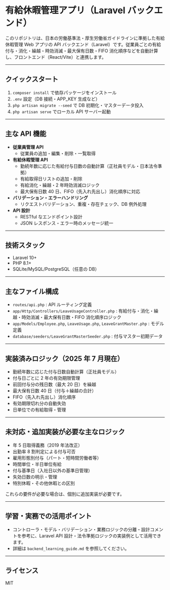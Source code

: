 # 有給休暇管理アプリ（Laravel バックエンド）

このリポジトリは、日本の労働基準法・厚生労働省ガイドラインに準拠した有給休暇管理 Web アプリの API バックエンド（Laravel）です。従業員ごとの有給付与・消化・繰越・時効消滅・最大保有日数・FIFO 消化順序などを自動計算し、フロントエンド（React/Vite）と連携します。

---

## クイックスタート

1. `composer install` で依存パッケージをインストール
2. `.env` 設定（DB 接続・APP_KEY 生成など）
3. `php artisan migrate --seed` で DB 初期化・マスターデータ投入
4. `php artisan serve` でローカル API サーバー起動

---

## 主な API 機能

-   **従業員管理 API**
    -   従業員の追加・編集・削除・一覧取得
-   **有給休暇管理 API**
    -   勤続年数に応じた有給付与日数の自動計算（正社員モデル・日本法令準拠）
    -   有給取得日リストの追加・削除
    -   有給消化・繰越・2 年時効消滅ロジック
    -   最大保有日数 40 日、FIFO（先入れ先出し）消化順序に対応
-   **バリデーション・エラーハンドリング**
    -   リクエストバリデーション、重複・存在チェック、DB 例外処理
-   **API 設計**
    -   RESTful なエンドポイント設計
    -   JSON レスポンス・エラー時のメッセージ統一

---

## 技術スタック

-   Laravel 10+
-   PHP 8.1+
-   SQLite/MySQL/PostgreSQL（任意の DB）

---

## 主なファイル構成

-   `routes/api.php` : API ルーティング定義
-   `app/Http/Controllers/LeaveUsageController.php` : 有給付与・消化・繰越・時効消滅・最大保有日数・FIFO 消化順序ロジック
-   `app/Models/Employee.php`, `LeaveUsage.php`, `LeaveGrantMaster.php` : モデル定義
-   `database/seeders/LeaveGrantMasterSeeder.php` : 付与マスター初期データ

---

## 実装済みロジック（2025 年 7 月現在）

-   勤続年数に応じた付与日数自動計算（正社員モデル）
-   付与日ごとに 2 年の有効期限管理
-   前回付与分の残日数（最大 20 日）を繰越
-   最大保有日数 40 日（付与＋繰越の合計）
-   FIFO（先入れ先出し）消化順序
-   有効期限切れ分の自動失効
-   日単位での有給取得・管理

---

## 未対応・追加実装が必要な主なロジック

-   年 5 日取得義務（2019 年法改正）
-   出勤率 8 割判定による付与可否
-   雇用形態別付与（パート・短時間労働者等）
-   時間単位・半日単位有給
-   付与基準日（入社日以外の基準日管理）
-   失効日数の明示・管理
-   特別休暇・その他休暇との区別

これらの要件が必要な場合は、個別に追加実装が必要です。

---

## 学習・実務での活用ポイント

-   コントローラ・モデル・バリデーション・業務ロジックの分離・設計コメントを参考に、Laravel API 設計・法令準拠ロジックの実装例として活用できます。
-   詳細は `backend_learning_guide.md` を参照してください。

---

## ライセンス

MIT
